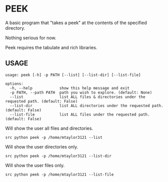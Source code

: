 # PEEK

A basic program that "takes a peek" at the contents of the specified directory.

Nothing serious for now.

Peek requires the tabulate and rich libraries.

## USAGE

```
usage: peek [-h] -p PATH [--list] [--list-dir] [--list-file]

options:
  -h, --help            show this help message and exit
  -p PATH, --path PATH  path you wish to explore. (default: None)
  --list                list ALL files & directories under the requested path. (default: False)
  --list-dir            list ALL directories under the requested path. (default: False)
  --list-file           list ALL files under the requested path. (default: False)
```

Will show the user all files and directories.

```
src python peek -p /home/mtaylor3121 --list 
```

Will show the user directories only.

```
src python peek -p /home/mtaylor3121 --list-dir 
```

Will show the user files only.

```
src python peek -p /home/mtaylor3121 --list-file
```